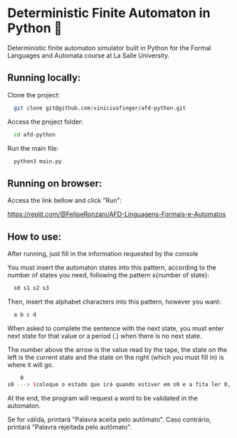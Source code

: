 
# Deterministic Finite Automaton in Python 🐍

Deterministic finite automaton simulator built in Python for the Formal Languages and Automata course at La Salle University.


## Running locally:

Clone the project:

```bash
  git clone git@github.com:viniciusfinger/afd-python.git
```

Access the project folder:

```bash
  cd afd-python
```

Run the main file:

```bash
  python3 main.py
```
## Running on browser:

Access the link bellow and click "Run":

https://replit.com/@FelipeRonzani/AFD-Linguagens-Formais-e-Automatos

## How to use:

After running, just fill in the information requested by the console

You must insert the automaton states into this pattern, according to the number of states you need, following the pattern s{number of state}:

```bash
  s0 s1 s2 s3
```

Then, insert the alphabet characters into this pattern, however you want:

```bash
  a b c d
```

When asked to complete the sentence with the next state, you must enter next state for that value or a period (.) when there is no next state.

The number above the arrow is the value read by the tape, the state on the left is the current state and the state on the right (which you must fill in) is where it will go.

```bash
    0
s0 ---> (coloque o estado que irá quando estiver em s0 e a fita ler 0, ou ponto (.) caso não haja transição)
```

At the end, the program will request a word to be validated in the automaton.

Se for válida, printará "Palavra aceita pelo autômato". Caso contrário, printará "Palavra rejeitada pelo autômato".
